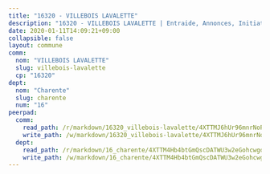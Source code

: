 ```yaml
---
title: "16320 - VILLEBOIS LAVALETTE"
description: "16320 - VILLEBOIS LAVALETTE | Entraide, Annonces, Initiatives"
date: 2020-01-11T14:09:21+09:00
collapsible: false
layout: commune
comm:
  nom: "VILLEBOIS LAVALETTE"
  slug: villebois-lavalette
  cp: "16320"
dept:
  nom: "Charente"
  slug: charente
  num: "16"
peerpad:
  comm:
    read_path: /r/markdown/16320_villebois-lavalette/4XTTMJ6hUr96mnrNoPStwZCNUP4LsbpPt5Lz5qdsEtGTRznEU
    write_path: /w/markdown/16320_villebois-lavalette/4XTTMJ6hUr96mnrNoPStwZCNUP4LsbpPt5Lz5qdsEtGTRznEU-K3TgUjajR2UpGvBDSquTuJXHsZX5qQHNRjU9ejqhJruSMHryRVBgFiw5cW59gPpRyQaj12Sq6W9BKNdVQT18mChnbGJ1YeYhgx7qJnfciLjzekd1wi75bJAqsktAUWdnFXzF3qQ4
  dept:
    read_path: /r/markdown/16_charente/4XTTM4Hb4btGmQscDATWU3w2eGohcwgqasCDtGWVahJnAEsq8
    write_path: /w/markdown/16_charente/4XTTM4Hb4btGmQscDATWU3w2eGohcwgqasCDtGWVahJnAEsq8-K3TgU9zhAjxEMbYrSr9VB24idAgS7xBryN3TjEsJmsrToRfRc8PWUu9zDXmtMXWLR7TNqZhAPJFsnJ4QbuWpLJvHpyW2q8LZxtsaakTfiMdj4HFsc11ZXzpn4aT8zYKZzSLwV1CA
---
```


